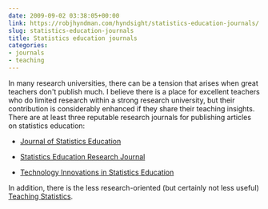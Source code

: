 ```yaml
---
date: 2009-09-02 03:38:05+00:00
link: https://robjhyndman.com/hyndsight/statistics-education-journals/
slug: statistics-education-journals
title: Statistics education journals
categories:
- journals
- teaching
---
```


In many research universities, there can be a tension that arises when great teachers don't publish much. I believe there is a place for excellent teachers who do limited research within a strong research university, but their contribution is considerably enhanced if they share their teaching insights. There are at least three reputable research journals for publishing articles on statistics education:



  * [Journal of Statistics Education](http://www.amstat.org/PUBLICATIONS/JSE/)


  * [Statistics Education Research Journal](http://www.stat.auckland.ac.nz/serj/)


  * [Technology Innovations in Statistics Education](http://repositories.cdlib.org/uclastat/cts/tise/)

In addition, there is the less research-oriented (but certainly not less useful)  [Teaching Statistics](http://www.rsscse.org.uk/ts/).
